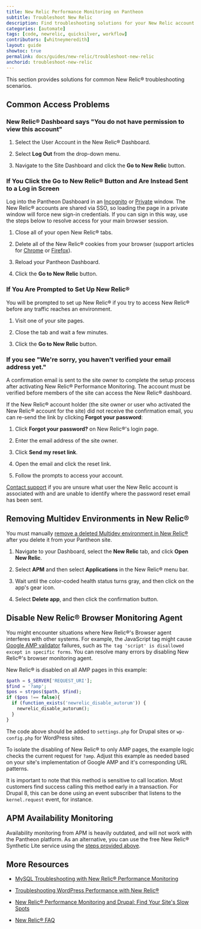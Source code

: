 ```yaml
---
title: New Relic Performance Monitoring on Pantheon
subtitle: Troubleshoot New Relic
description: Find troubleshooting solutions for your New Relic account.
categories: [automate]
tags: [code, newrelic, quicksilver, workflow]
contributors: [whitneymeredith]
layout: guide
showtoc: true
permalink: docs/guides/new-relic/troubleshoot-new-relic
anchorid: troubleshoot-new-relic
---
```


This section provides solutions for common New Relic&reg; troubleshooting scenarios.

## Common Access Problems

### New Relic&reg; Dashboard says "You do not have permission to view this account"

1. Select the User Account in the New Relic&reg; Dashboard.

1. Select **Log Out** from the drop-down menu. 

1. Navigate to the Site Dashboard and click the **Go to New Relic** button.

### If You Click the Go to New Relic&reg; Button and Are Instead Sent to a Log in Screen

Log into the Pantheon Dashboard in an [Incognito](https://support.google.com/chrome/answer/95464) or [Private](https://support.mozilla.org/en-US/kb/private-browsing-use-firefox-without-history) window. The New Relic&reg; accounts are shared via SSO, so loading the page in a private window will force new sign-in credentials. If you can sign in this way, use the steps below to resolve access for your main browser session.

1. Close all of your open New Relic&reg; tabs.

1. Delete all of the New Relic&reg; cookies from your browser (support articles for [Chrome](https://support.google.com/chrome/answer/95647) or [Firefox](https://support.mozilla.org/en-US/kb/clear-cookies-and-site-data-firefox#w_clear-cookies-for-any-website)).

1. Reload your Pantheon Dashboard.

1. Click the **Go to New Relic** button.

### If You Are Prompted to Set Up New Relic&reg;

You will be prompted to set up New Relic&reg; if you try to access New Relic&reg; before any traffic reaches an environment.

1. Visit one of your site pages.

1. Close the tab and wait a few minutes.

1. Click the **Go to New Relic** button.

### If you see "We're sorry, you haven't verified your email address yet."

A confirmation email is sent to the site owner to complete the setup process after activating New Relic&reg; Performance Monitoring. The account must be verified before members of the site can access the New Relic&reg; dashboard.

If the New Relic&reg; account holder (the site owner or user who activated the New Relic&reg; account for the site) did not receive the confirmation email, you can re-send the link by clicking **Forgot your password**:

1. Click **Forgot your password?** on New Relic&reg;'s login page.

1. Enter the email address of the site owner.

1. Click **Send my reset link**.

1. Open the email and click the reset link.

1. Follow the prompts to access your account.

[Contact support](/guides/support/contact-support/) if you are unsure what user the New Relic account is associated with and are unable to identify where the password reset email has been sent.

## Removing Multidev Environments in New Relic&reg;

You must manually [remove a deleted Multidev environment in New Relic&reg;](https://docs.newrelic.com/docs/apm/new-relic-apm/maintenance/remove-applications-servers) after you delete it from your Pantheon site.

1. Navigate to your Dashboard, select the **New Relic** tab, and click **Open New Relic**.

1. Select **APM** and then select **Applications** in the New Relic&reg; menu bar.

1. Wait until the color-coded health status turns gray, and then click on the app's gear icon.

1. Select **Delete app**, and then click the confirmation button.

## Disable New Relic&reg; Browser Monitoring Agent

You might encounter situations where New Relic&reg;'s Browser agent interferes with other systems. For example, the JavaScript tag might cause [Google AMP validator](https://www.ampproject.org/docs/guides/validate.html) failures, such as `The tag 'script' is disallowed except in specific forms`. You can resolve many errors by disabling New Relic&reg;'s browser monitoring agent.

New Relic&reg; is disabled on all AMP pages in this example:

```php
$path = $_SERVER['REQUEST_URI'];
$find = '?amp';
$pos = strpos($path, $find);
if ($pos !== false){
  if (function_exists('newrelic_disable_autorum')) {
    newrelic_disable_autorum();
  }
}
```

The code above should be added to `settings.php` for Drupal sites or `wp-config.php` for WordPress sites.

To isolate the disabling of New Relic&reg; to only AMP pages, the example logic checks the current request for `?amp`. Adjust this example as needed based on your site's implementation of Google AMP and it's corresponding URL patterns.

It is important to note that this method is sensitive to call location. Most customers find success calling this method early in a transaction. For Drupal 8, this can be done using an event subscriber that listens to the `kernel.request` event, for instance.

## APM Availability Monitoring

Availability monitoring from APM is heavily outdated, and will not work with the Pantheon platform. As an alternative, you can use the free New Relic&reg; Synthetic Lite service using the [steps provided above](#configure-ping-monitors-for-availability).

## More Resources

- [MySQL Troubleshooting with New Relic&reg; Performance Monitoring](/guides/new-relic/debug-mysql-new-relic)

- [Troubleshooting WordPress Performance with New Relic&reg;](https://pantheon.io/blog/troubleshooting-wordpress-performance-new-relic)

- [New Relic&reg; Performance Monitoring and Drupal: Find Your Site's Slow Spots](https://pantheon.io/blog/new-relic-drupal-find-site-slow-spots)

- [New Relic&reg; FAQ](/guides/new-relic/new-relic-faq)
